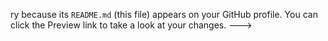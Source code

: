 ry because its `README.md` (this file) appears on your GitHub profile.
You can click the Preview link to take a look at your changes.
--->
